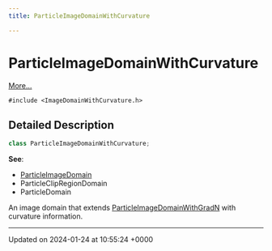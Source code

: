 ```yaml
---
title: ParticleImageDomainWithCurvature

---
```


# ParticleImageDomainWithCurvature



 [More...](#detailed-description)


`#include <ImageDomainWithCurvature.h>`

## Detailed Description

```cpp
class ParticleImageDomainWithCurvature;
```


**See**: 

  * [ParticleImageDomain](../Classes/classParticleImageDomain.md)
  * ParticleClipRegionDomain 
  * ParticleDomain 


An image domain that extends [ParticleImageDomainWithGradN](../Classes/classParticleImageDomainWithGradN.md) with curvature information.

-------------------------------

Updated on 2024-01-24 at 10:55:24 +0000